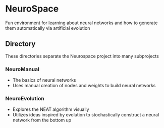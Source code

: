 # NeuroSpace
Fun environment for learning about neural networks and how to generate them automatically via artificial evolution

## Directory
These directories separate the Neurospace project into many subprojects
### NeuroManual
- The basics of neural networks
- Uses manual creation of nodes and weights to build neural networks
### NeuroEvolution
- Explores the NEAT algorithm visually
- Utilizes ideas inspired by evolution to stochastically construct a neural network from the bottom up
